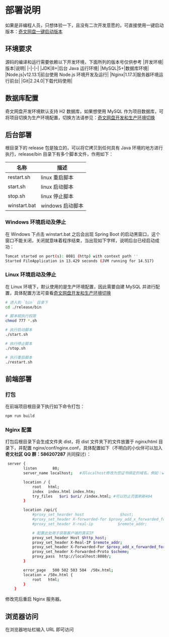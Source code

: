 # 部署说明

如果是非编程人员，只想体验一下，且没有二次开发意愿的，可直接使用一键启动版本：[奇文网盘一键启动版本](https://www.qiwenshare.com/essay/detail/325)

## 环境要求

源码的编译和运行需要依赖以下开发环境，下面所列的版本号仅供参考
|开发环境|版本|说明|
|-|-|-|
|JDK|8+|后台 Java 运行环境|
|MySQL|5+|数据库环境|
|Node.js|v12.13.1|前台使用 Node.js 环境开发及运行|
|Nginx|1.17.3|服务器环境运行前台|
|Git|2.24.0|下载代码使用|

## 数据库配置

奇文网盘开发环境默认支持 H2 数据库，如果想使用 MySQL 作为项目数据库，可将项目切换为生产环境配置，切换方法请参见：[奇文网盘开发和生产环境切换](https://www.qiwenshare.com/essay/detail/1132)

## 后台部署

根目录下的 release 包是独立的，可以将它拷贝到任何具有 Java 环境的地方进行执行，release/bin 目录下有多个脚本文件，作用如下：

| 名称         | 描述             |
| ------------ | ---------------- |
| restart.sh   | linux 重启脚本   |
| start.sh     | linux 启动脚本   |
| stop.sh      | linux 停止脚本   |
| winstart.bat | windows 启动脚本 |

### Windows 环境启动及停止

在 Windows 下点击 winstart.bat 之后会出现 Spring Boot 的启动黑窗口，这个窗口不能关闭，关闭就意味着程序结束，当出现如下字样，说明后台已经启动成功：

```bash
Tomcat started on port(s): 8081 (http) with context path ''
Started FileApplication in 13.429 seconds (JVM running for 14.517)
```

### Linux 环境启动及停止

在 Linux 环境下，默认使用的是生产环境配置，因此需要自建 MySQL 并进行配置，具体配置方法可查看[奇文网盘开发和生产环境切换](https://www.qiwenshare.com/topic/detail/6/1132)

```bash
# 进入到 `bin` 目录下
cd ./release/bin

# 脚本赋执行权限
chmod 777 *.sh

# 执行启动脚本
./start.sh

# 执行停止脚本
./stop.sh

# 执行重启脚本
./restart.sh
```

## 前端部署

### 打包

在前端项目根目录下执行如下命令打包：

```bash
npm run build
```

### Nginx 配置

打包后根目录下会生成文件夹 dist，将 dist 文件夹下的文件放置于 nginx/html 目录下，并配置 nginx/conf/nginx.conf，具体配置如下（不明白的小伙伴可以加入 **奇文社区 QQ 群：586207287** 共同探讨）：

```bash
 server {
        listen       80;
		server_name localhost;   #将localhost修改为您证书绑定的域名，例如：www.example.com。

        location / {
            root   html;
            index  index.html index.htm;
			try_files	$uri $uri/ /index.html; #可以防止页面刷新404
        }

		location /api/{
			#proxy_set_hearder host                $host;
			#proxy_set_header X-forwarded-for $proxy_add_x_forwarded_for;
			#proxy_set_header X-real-ip           $remote_addr;

			# 配置此处用于获取客户端的真实IP
			proxy_set_header Host $http_host;
			proxy_set_header X-Real-IP $remote_addr;
			proxy_set_header X-Forwarded-For $proxy_add_x_forwarded_for;
			proxy_set_header X-Forwarded-Proto $scheme;
			proxy_pass	http://localhost:8080/;
		}

        error_page   500 502 503 504  /50x.html;
        location = /50x.html {
            root   html;
        }
    }
```

修改完后重启 Nginx 服务器。

## 浏览器访问

在浏览器地址栏输入 URL 即可访问